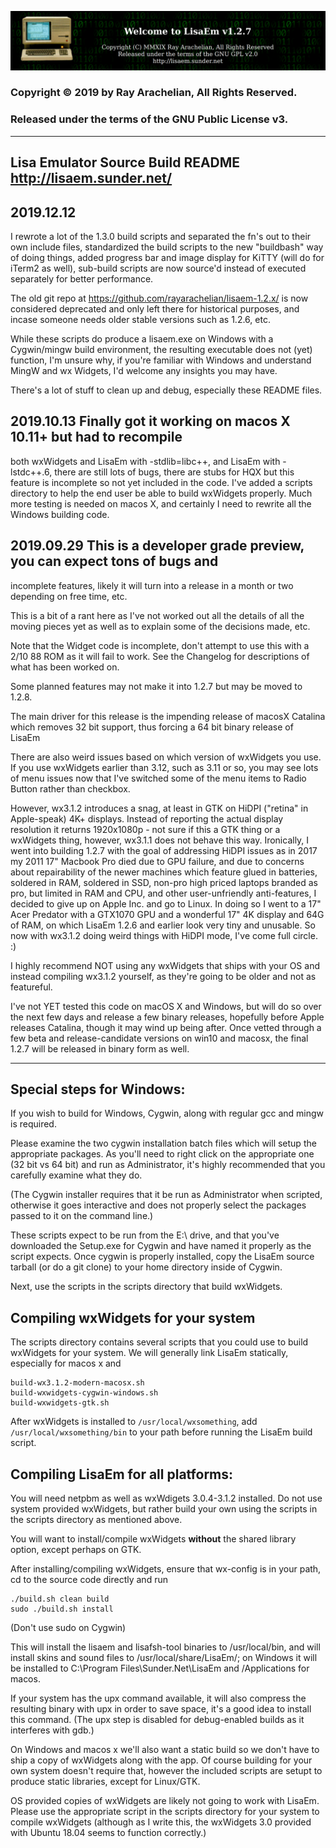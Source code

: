 ![LisaEm Logo](resources/lisaem-banner.png)

### Copyright © 2019 by Ray Arachelian, All Rights Reserved. 
### Released under the terms of the GNU Public License v3.

------------------------------------------------------------------------------
Lisa Emulator Source Build README                    http://lisaem.sunder.net/
------------------------------------------------------------------------------

## 2019.12.12 
I rewrote a lot of the 1.3.0 build scripts and separated the fn's out to their
own include files, standardized the build scripts to the new "buildbash"
way of doing things, added progress bar and image display for KiTTY
(will do for iTerm2 as well), sub-build scripts are now source'd instead
of executed separately for better performance.

The old git repo at https://github.com/rayarachelian/lisaem-1.2.x/ is now
considered deprecated and only left there for historical purposes, and incase
someone needs older stable versions such as 1.2.6, etc.

While these scripts do produce a lisaem.exe on Windows with a Cygwin/mingw
build environment, the resulting executable does not (yet) function, I'm
unsure why, if you're familiar with Windows and understand MingW and wx
Widgets, I'd welcome any insights you may have.

There's a lot of stuff to clean up and debug, especially these README files.

## 2019.10.13 Finally got it working on macos X 10.11+ but had to recompile
both wxWidgets and LisaEm with -stdlib=libc++, and LisaEm with -lstdc++.6,
there are still lots of bugs, there are stubs for HQX but this feature is
incomplete so not yet included in the code. I've added a scripts directory
to help the end user be able to build wxWidgets properly. Much more testing
is needed on macos X, and certainly I need to rewrite all the Windows building
code.


## 2019.09.29 This is a developer grade preview, you can expect tons of bugs and
incomplete features, likely it will turn into a release in a month or two
depending on free time, etc.

This is a bit of a rant here as I've not worked out all the details of all
the moving pieces yet as well as to explain some of the decisions made,
etc.

Note that the Widget code is incomplete, don't attempt to use this with a
2/10 88 ROM as it will fail to work. See the Changelog for descriptions of
what has been worked on.

Some planned features may not make it into 1.2.7 but may be moved to 1.2.8.

The main driver for this release is the impending release of macosX Catalina
which removes 32 bit support, thus forcing a 64 bit binary release of LisaEm

There are also weird issues based on which version of wxWidgets you use.
If you use wxWidgets earlier than 3.12, such as 3.11 or so, you may see
lots of menu issues now that I've switched some of the menu items to Radio
Button rather than checkbox.

However, wx3.1.2 introduces a snag, at least in GTK on HiDPI ("retina" in
Apple-speak) 4K+ displays. Instead of reporting the actual display resolution
it returns 1920x1080p - not sure if this a GTK thing or a wxWidgets thing,
however, wx3.1.1 does not behave this way. Ironically, I went into building
1.2.7 with the goal of addressing HiDPI issues as in 2017 my 2011 17" Macbook
Pro died due to GPU failure, and due to concerns about repairability of the
newer machines which feature glued in batteries, soldered in RAM, soldered
in SSD, non-pro high priced laptops branded as pro, but limited in RAM and
CPU, and other user-unfriendly anti-features, I decided to give up on
Apple Inc. and go to Linux. In doing so I went to a 17" Acer Predator with
a GTX1070 GPU and a wonderful 17" 4K display and 64G of RAM, on which LisaEm
1.2.6 and earlier look very tiny and unusable. So now with wx3.1.2 doing 
weird things with HiDPI mode, I've come full circle. :)


I highly recommend NOT using any wxWidgets that ships with your OS and
instead compiling wx3.1.2 yourself, as they're going to be older and not
as featureful.

I've not YET tested this code on macOS X and Windows, but will do so over
the next few days and release a few binary releases, hopefully before
Apple releases Catalina, though it may wind up being after. Once vetted
through a few beta and release-candidate versions on win10 and macosx, the
final 1.2.7 will be released in binary form as well.

------------------------------------------------------------------------------
## Special steps for Windows:

If you wish to build for Windows, Cygwin, along with regular gcc and mingw is required.

Please examine the two cygwin installation batch files which will setup the appropriate packages. As you'll need to right click on the appropriate one (32 bit vs 64 bit) and run as Administrator, it's highly recommended that you carefully examine what they do.

(The Cygwin installer requires that it be run as Administrator when scripted, otherwise it goes interactive and does not properly select the packages passed to it on the command line.)

These scripts expect to be run from the E:\ drive, and that you've downloaded the Setup.exe for Cygwin and have named it properly as the script expects. Once cygwin is properly installed, copy the LisaEm source tarball (or do a git clone) to your home directory inside of Cygwin.

Next, use the scripts in the scripts directory that build wxWidgets.

## Compiling wxWidgets for your system

The scripts directory contains several scripts that you could use to build wxWidgets for your system. We will generally link LisaEm statically, especially for macos x and 

```
build-wx3.1.2-modern-macosx.sh
build-wxwidgets-cygwin-windows.sh
build-wxwidgets-gtk.sh
```
After wxWidgets is installed to `/usr/local/wxsomething`, add `/usr/local/wxsomething/bin` to your path before running the LisaEm build script.

## Compiling LisaEm for all platforms:

You will need netpbm as well as wxWdigets 3.0.4-3.1.2 installed. Do not use system provided wxWidgets, but rather build your own using the scripts in the scripts directory as mentioned above.

You will want to install/compile wxWidgets **without** the shared library option, except perhaps on GTK.

After installing/compiling wxWidgets, ensure that wx-config is in your path, cd to the source code directly and run

	./build.sh clean build
	sudo ./build.sh install 

(Don't use sudo on Cygwin)

This will install the lisaem and lisafsh-tool binaries to /usr/local/bin, and will install skins and sound files to /usr/local/share/LisaEm/; on Windows it will be installed to C:\Program Files\Sunder.Net\LisaEm and /Applications for macos.

If your system has the upx command available, it will also compress the resulting binary with upx in order to save space, it's a good idea to install this command. (The upx step is disabled for debug-enabled builds as it interferes with gdb.)

On Windows and macos x we'll also want a static build so we don't have to ship
a copy of wxWidgets along with the app. Of course building for your own system doesn't require that, however the included scripts are setupt to produce static libraries, except for Linux/GTK.

OS provided copies of wxWidgets are likely not going to work with LisaEm. Please use the appropriate script in the scripts directory for your system to compile wxWidgets (although as I write this, the wxWidgets 3.0 provided with Ubuntu 18.04 seems to function correctly.)
